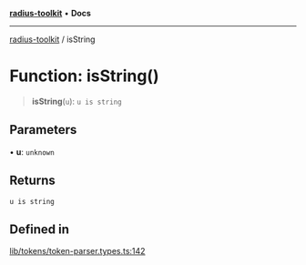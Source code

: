 [**radius-toolkit**](../README.md) • **Docs**

***

[radius-toolkit](../globals.md) / isString

# Function: isString()

> **isString**(`u`): `u is string`

## Parameters

• **u**: `unknown`

## Returns

`u is string`

## Defined in

[lib/tokens/token-parser.types.ts:142](https://github.com/rangle/radius-token-tango/blob/0fa25351e79af51a833bcebadbd83e27a9791a4f/packages/radius-toolkit/src/lib/tokens/token-parser.types.ts#L142)
